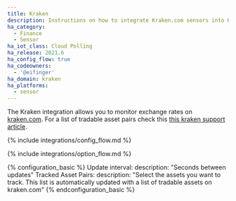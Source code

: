 ```yaml
---
title: Kraken
description: Instructions on how to integrate Kraken.com sensors into Home Assistant.
ha_category:
  - Finance
  - Sensor
ha_iot_class: Cloud Polling
ha_release: 2021.6
ha_config_flow: true
ha_codeowners:
  - '@eifinger'
ha_domain: kraken
ha_platforms:
  - sensor
---
```


The Kraken integration allows you to monitor exchange rates on [kraken.com](https://www.kraken.com/).
For a list of tradable asset pairs check this [this kraken support article](https://support.kraken.com/hc/en-us/articles/201893658-Currency-pairs-available-for-trading-on-Kraken).

{% include integrations/config_flow.md %}

{% include integrations/option_flow.md %}

{% configuration_basic %}
Update interval:
  description: "Seconds between updates"
Tracked Asset Pairs:
  description: "Select the assets you want to track. This list is automatically updated with a list of tradable assets on kraken.com"
{% endconfiguration_basic %}
